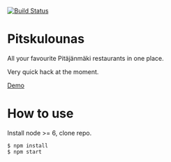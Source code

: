[![Build Status](https://travis-ci.org/sampohaavisto/pitskulounas.svg?branch=master)](https://travis-ci.org/sampohaavisto/pitskulounas)

# Pitskulounas

All your favourite Pitäjänmäki restaurants in one place.

Very quick hack at the moment.

[Demo](https://sampohaavisto.github.io/pitskulounas)

# How to use

Install node >= 6, clone repo.
```
$ npm install
$ npm start
```
